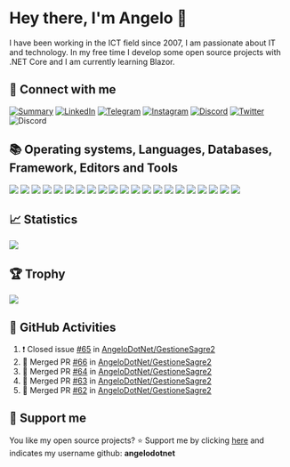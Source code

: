 # Hey there, I'm Angelo 👋

<!-- ### Profile -->
I have been working in the ICT field since 2007, I am passionate about IT and technology. In my free time I develop some open source projects with .NET Core and I am currently learning Blazor.<br>


## 📝 Connect with me<br>
[![Summary](https://img.shields.io/badge/summary-%23990000.svg?style=for-the-badge&logo=github&logoColor=white)](https://resume.github.io/?AngeloDotNet)
[![LinkedIn](https://img.shields.io/badge/LinkedIn-0077B5?style=for-the-badge&logo=linkedin&logoColor=white)](https://www.linkedin.com/in/pirolaangelo/)
[![Telegram](https://img.shields.io/badge/Telegram-2CA5E0?style=for-the-badge&logo=telegram&logoColor=white)](https://t.me/angeloIT87)
[![Instagram](https://img.shields.io/badge/Instagram-E4405F?style=for-the-badge&logo=instagram&logoColor=white)](https://www.instagram.com/angeloit87/)
[![Discord](https://img.shields.io/badge/Discord-5865F2?style=for-the-badge&logo=discord&logoColor=white)](https://discord.gg/JTDhH53Kya)
[![Twitter](https://img.shields.io/badge/Twitter-1DA1F2?style=for-the-badge&logo=twitter&logoColor=white)](https://twitter.com/angeloit87/)
![Discord](https://img.shields.io/discord/830840397373898762?style=for-the-badge)


## :books: Operating systems, Languages, Databases, Framework, Editors and Tools<br>

  [![](https://img.shields.io/badge/Windows-0078D6?style=for-the-badge&logo=windows&logoColor=white)]()
  [![](https://img.shields.io/badge/mac%20os-000000?style=for-the-badge&logo=apple&logoColor=white)]()
  [![](https://img.shields.io/badge/Linux-FCC624?style=for-the-badge&logo=linux&logoColor=black)]()
  [![](https://img.shields.io/badge/C%23-239120?style=for-the-badge&logo=c-sharp&logoColor=white)]()
  [![](https://img.shields.io/badge/WebAssembly-654FF0?style=for-the-badge&logo=WebAssembly&logoColor=white)]()
  [![](https://img.shields.io/badge/HTML5-E34F26?style=for-the-badge&logo=html5&logoColor=white)]()
  [![](https://img.shields.io/badge/CSS3-1572B6?style=for-the-badge&logo=css3&logoColor=white)]()
  [![](https://img.shields.io/badge/Microsoft%20SQL%20Server-CC2927?style=for-the-badge&logo=microsoft%20sql%20server&logoColor=white)]()
  [![](https://img.shields.io/badge/SQLite-07405E?style=for-the-badge&logo=sqlite&logoColor=white)]()
  [![](https://img.shields.io/badge/MySQL-005C84?style=for-the-badge&logo=mysql&logoColor=white)]()
  [![](https://img.shields.io/badge/MariaDB-003545?style=for-the-badge&logo=mariadb&logoColor=white)]()
  [![](https://img.shields.io/badge/PostgreSQL-316192?style=for-the-badge&logo=postgresql&logoColor=white)]()
  [![](https://img.shields.io/badge/Microsoft-666666?style=for-the-badge&logo=microsoft&logoColor=white)]()
  [![](https://img.shields.io/badge/.NET-512BD4?style=for-the-badge&logo=dotnet&logoColor=white)]()
  [![](https://img.shields.io/badge/Bootstrap-563D7C?style=for-the-badge&logo=bootstrap&logoColor=white)]()
  [![](https://img.shields.io/badge/Font_Awesome-339AF0?style=for-the-badge&logo=fontawesome&logoColor=white)]()
  [![](https://img.shields.io/badge/Visual_Studio-5C2D91?style=for-the-badge&logo=visual%20studio&logoColor=white)]()
  [![](https://img.shields.io/badge/VSCode-0078D4?style=for-the-badge&logo=visual%20studio%20code&logoColor=white)]()
  [![](https://img.shields.io/badge/Docker-2496ED?style=for-the-badge&logo=docker&logoColor=white)]()
  [![](https://img.shields.io/badge/Git-E34F26?style=for-the-badge&logo=git&logoColor=white)]()
  [![](https://img.shields.io/badge/GitHub_Actions-2088FF?style=for-the-badge&logo=github-actions&logoColor=white)]()


## :chart_with_upwards_trend: Statistics<br>
<!--<img src="https://github-profile-summary-cards.vercel.app/api/cards/profile-details?username=angelodotnet&theme=vue" />-->
<img src="https://github-readme-stats.vercel.app/api?username=angelodotnet" />
<!--<img src="https://github-readme-stats.vercel.app/api/top-langs/?username=angelodotnet" />-->


## 🏆 Trophy<br>
<img src="https://github-profile-trophy.vercel.app/?username=angelodotnet" />


## 🚀 GitHub Activities<br>
<!--START_SECTION:activity-->
1. ❗️ Closed issue [#65](https://github.com/AngeloDotNet/GestioneSagre2/issues/65) in [AngeloDotNet/GestioneSagre2](https://github.com/AngeloDotNet/GestioneSagre2)
2. 🎉 Merged PR [#66](https://github.com/AngeloDotNet/GestioneSagre2/pull/66) in [AngeloDotNet/GestioneSagre2](https://github.com/AngeloDotNet/GestioneSagre2)
3. 🎉 Merged PR [#64](https://github.com/AngeloDotNet/GestioneSagre2/pull/64) in [AngeloDotNet/GestioneSagre2](https://github.com/AngeloDotNet/GestioneSagre2)
4. 🎉 Merged PR [#63](https://github.com/AngeloDotNet/GestioneSagre2/pull/63) in [AngeloDotNet/GestioneSagre2](https://github.com/AngeloDotNet/GestioneSagre2)
5. 🎉 Merged PR [#62](https://github.com/AngeloDotNet/GestioneSagre2/pull/62) in [AngeloDotNet/GestioneSagre2](https://github.com/AngeloDotNet/GestioneSagre2)
<!--END_SECTION:activity-->


## 💌 Support me<br>
You like my open source projects? ⭐ Support me by clicking <a href="https://stars.github.com/nominate/">here</a> and indicates my username github: **angelodotnet**
